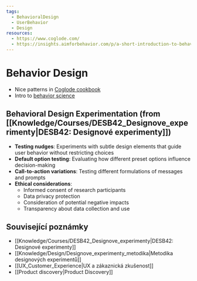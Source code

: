 ```yaml
---
tags:
  - BehavioralDesign
  - UserBehavior
  - Design
resources:
  - https://www.coglode.com/
  - https://insights.aimforbehavior.com/p/a-short-introduction-to-behavioral
---
```


# Behavior Design

- Nice patterns in [Coglode cookbook](https://www.coglode.com/)
- Intro to [behavior science](https://insights.aimforbehavior.com/p/a-short-introduction-to-behavioral)

## Behavioral Design Experimentation (from [[Knowledge/Courses/DESB42_Designove_experimenty|DESB42: Designové experimenty]])
- **Testing nudges**: Experiments with subtle design elements that guide user behavior without restricting choices
- **Default option testing**: Evaluating how different preset options influence decision-making
- **Call-to-action variations**: Testing different formulations of messages and prompts
- **Ethical considerations**:
  - Informed consent of research participants
  - Data privacy protection
  - Consideration of potential negative impacts
  - Transparency about data collection and use

## Související poznámky
- [[Knowledge/Courses/DESB42_Designove_experimenty|DESB42: Designové experimenty]]
- [[Knowledge/Design/Designove_experimenty_metodika|Metodika designových experimentů]]
- [[UX_Customer_Experience|UX a zákaznická zkušenost]]
- [[Product discovery|Product Discovery]]